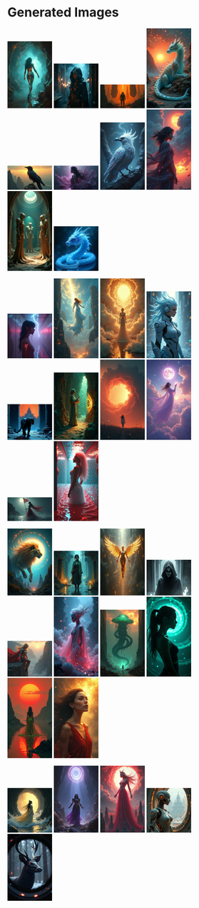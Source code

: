 # Generated Images



<img src="2025_08_03_01.png" width="100"/> <img src="2025_08_03_02.png" width="100"/> <img src="2025_08_03_03.png" width="100"/> <img src="2025_08_03_04.png" width="100"/> <img src="2025_08_03_05.png" width="100"/> <img src="2025_08_03_06.png" width="100"/> <img src="2025_08_03_07.png" width="100"/> <img src="2025_08_03_08.png" width="100"/> <img src="2025_08_03_09.png" width="100"/> <img src="2025_08_03_10.png" width="100"/>

<img src="2025_08_03_11.png" width="100"/> <img src="2025_08_03_12.png" width="100"/> <img src="2025_08_03_13.png" width="100"/> <img src="2025_08_03_14.png" width="100"/> <img src="2025_08_03_15.png" width="100"/> <img src="2025_08_03_16.png" width="100"/> <img src="2025_08_03_17.png" width="100"/> <img src="2025_08_03_18.png" width="100"/> <img src="2025_08_03_19.png" width="100"/> <img src="2025_08_03_20.png" width="100"/>

<img src="2025_08_03_21.png" width="100"/> <img src="2025_08_03_22.png" width="100"/> <img src="2025_08_03_23.png" width="100"/> <img src="2025_08_03_24.png" width="100"/> <img src="2025_08_03_25.png" width="100"/> <img src="2025_08_03_26.png" width="100"/> <img src="2025_08_03_27.png" width="100"/> <img src="2025_08_03_28.png" width="100"/> <img src="2025_08_03_29.png" width="100"/> <img src="2025_08_03_30.png" width="100"/>

<img src="2025_08_03_31.png" width="100"/> <img src="2025_08_03_32.png" width="100"/> <img src="2025_08_03_33.png" width="100"/> <img src="2025_08_03_34.png" width="100"/> <img src="2025_08_03_35.png" width="100"/>